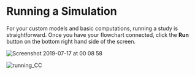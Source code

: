 # Running a Simulation

For your custom models and basic computations, running a study is straightforward. Once you have your flowchart connected, click the __Run__ button on the bottom right hand side of the screen.

![Screenshot 2019-07-17 at 00 08 58](https://user-images.githubusercontent.com/32800795/61333423-2c2f5080-a827-11e9-93ff-f17751d64d85.png)

![running_CC](https://user-images.githubusercontent.com/32800795/61584661-f1d9f200-ab4b-11e9-8eeb-d4baa96a7e06.gif ':size=500%')
